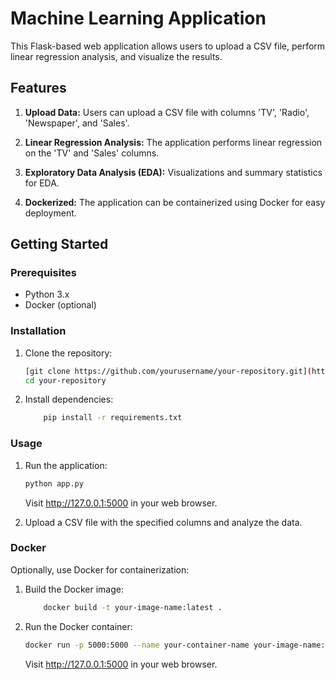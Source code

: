 # Machine Learning Application

This Flask-based web application allows users to upload a CSV file, perform linear regression analysis, and visualize the results.

## Features

1. **Upload Data:** Users can upload a CSV file with columns 'TV', 'Radio', 'Newspaper', and 'Sales'.

2. **Linear Regression Analysis:** The application performs linear regression on the 'TV' and 'Sales' columns.

3. **Exploratory Data Analysis (EDA):** Visualizations and summary statistics for EDA.

4. **Dockerized:** The application can be containerized using Docker for easy deployment.

## Getting Started

### Prerequisites

- Python 3.x
- Docker (optional)

### Installation

1. Clone the repository:

   ```bash
   [git clone https://github.com/yourusername/your-repository.git](https://github.com/bhattjaldhi/flask-eda-linear-regression.git)
   cd your-repository
   ```

2. Install dependencies:

    ```bash
        pip install -r requirements.txt
    ```

### Usage

1. Run the application:

   ```bash
   python app.py
   ```
   Visit http://127.0.0.1:5000 in your web browser.

2. Upload a CSV file with the specified columns and analyze the data.

### Docker
Optionally, use Docker for containerization:

1. Build the Docker image:

    ```bash
        docker build -t your-image-name:latest .
    ```

2. Run the Docker container:

    ```bash
    docker run -p 5000:5000 --name your-container-name your-image-name:latest
    ```
    Visit http://127.0.0.1:5000 in your web browser.


